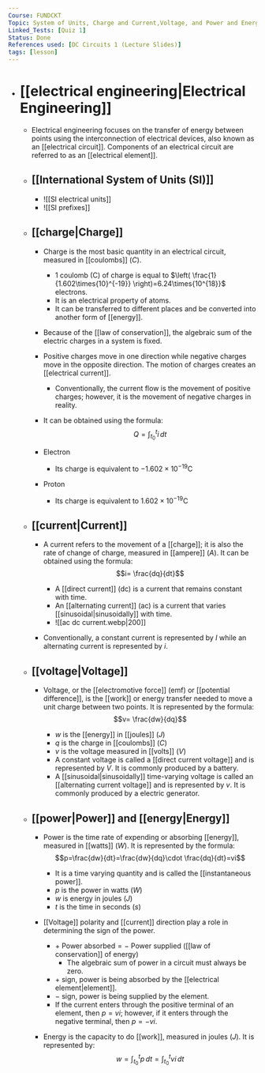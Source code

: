 ```yaml
---
Course: FUNDCKT
Topic: System of Units, Charge and Current,Voltage, and Power and Energy
Linked_Tests: [Quiz 1]
Status: Done
References used: [DC Circuits 1 (Lecture Slides)]
tags: [lesson]
---
```


- # [[electrical engineering|Electrical Engineering]]
	- Electrical engineering focuses on the transfer of energy between points using the interconnection of electrical devices, also known as an [[electrical circuit]]. Components of an electrical circuit are referred to as an [[electrical element]].
	- ## [[International System of Units (SI)]]
		- ![[SI electrical units]]
		- ![[SI prefixes]]
	- ## [[charge|Charge]]
		- Charge is the most basic quantity in an electrical circuit, measured in [[coulombs]] ($C$).
			- 1 coulomb (C) of charge is equal to $\left( \frac{1}{1.602\times{10}^{-19}} \right)=6.24\times{10^{18}}$ electrons.
			- It is an electrical property of atoms.
			- It can be transferred to different places and be converted into another form of [[energy]].
		- Because of the [[law of conservation]], the algebraic sum of the electric charges in a system is fixed.
		- Positive charges move in one direction while negative charges move in the opposite direction. The motion of charges creates an [[electrical current]].
			- Conventionally, the current flow is the movement of positive charges; however, it is the movement of negative charges in reality.

		- It can be obtained using the formula: $$Q=\int ^t _{t_{0}} i \, dt$$

		- Electron
			- Its charge is equivalent to $-1.602\times{10^{-19}}\text{C}$
		- Proton
			- Its charge is equivalent to $1.602\times{10^{-19}}\text{C}$
	- ## [[current|Current]]

		- A current refers to the movement of a [[charge]]; it is also the rate of change of charge, measured in [[ampere]] ($A$). It can be obtained using the formula: $$i= \frac{dq}{dt}$$

			- A [[direct current]] (dc) is a current that remains constant with time.
			- An [[alternating current]] (ac) is a current that varies [[sinusoidal|sinusoidally]] with time.
			- ![[ac dc current.webp|200]]
		- Conventionally, a constant current is represented by $I$ while an alternating current is represented by $i$.
	- ## [[voltage|Voltage]]

		- Voltage, or the [[electromotive force]] (emf) or [[potential difference]], is the [[work]] or energy transfer needed to move a unit charge between two points. It is represented by the formula: $$v= \frac{dw}{dq}$$

			- $w$ is the [[energy]] in [[joules]] ($J$)
			- $q$ is the charge in [[coulombs]] ($C$)
			- $v$ is the voltage measured in [[volts]] ($V$)
			- A constant voltage is called a [[direct current voltage]] and is represented by $V$. It is commonly produced by a battery.
			- A [[sinusoidal|sinusoidally]] time-varying voltage is called an [[alternating current voltage]] and is represented by $v$. It is commonly produced by a electric generator.
	- ## [[power|Power]] and [[energy|Energy]]

		- Power is the time rate of expending or absorbing [[energy]], measured in [[watts]] ($W$). It is represented by the formula: $$p=\frac{dw}{dt}=\frac{dw}{dq}\cdot \frac{dq}{dt}=vi$$

			- It is a time varying quantity and is called the [[instantaneous power]].
			- $p$ is the power in watts ($W$)
			- $w$ is energy in joules ($J$)
			- $t$ is the time in seconds ($s$)
		- [[Voltage]] polarity and [[current]] direction play a role in determining the sign of the power.
			- $+ \text{ Power absorbed} = - \text{ Power supplied}$ ([[law of conservation]] of energy)
				- The algebraic sum of power in a circuit must always be zero.
			- $+$ sign, power is being absorbed by the [[electrical element|element]].
			- $-$ sign, power is being supplied by the element.
			- If the current enters through the positive terminal of an element, then $p=vi$; however, if it enters through the negative terminal, then $p=-vi$.

		- Energy is the capacity to do [[work]], measured in joules ($J$). It is represented by: $$w=\int ^t _{t_{0}} p \, dt =\int ^t _{t_{0}} vi \, dt $$

